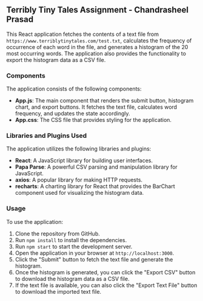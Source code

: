 ## Terribly Tiny Tales Assignment - Chandrasheel Prasad

This React application fetches the contents of a text file from `https://www.terriblytinytales.com/test.txt`, calculates the frequency of occurrence of each word in the file, and generates a histogram of the 20 most occurring words. The application also provides the functionality to export the histogram data as a CSV file.

### Components

The application consists of the following components:

- **App.js**: The main component that renders the submit button, histogram chart, and export buttons. It fetches the text file, calculates word frequency, and updates the state accordingly.
- **App.css**: The CSS file that provides styling for the application.

### Libraries and Plugins Used

The application utilizes the following libraries and plugins:

- **React**: A JavaScript library for building user interfaces.
- **Papa Parse**: A powerful CSV parsing and manipulation library for JavaScript.
- **axios**: A popular library for making HTTP requests.
- **recharts**: A charting library for React that provides the BarChart component used for visualizing the histogram data.

### Usage

To use the application:

1. Clone the repository from GitHub.
2. Run `npm install` to install the dependencies.
3. Run `npm start` to start the development server.
4. Open the application in your browser at `http://localhost:3000`.
5. Click the "Submit" button to fetch the text file and generate the histogram.
6. Once the histogram is generated, you can click the "Export CSV" button to download the histogram data as a CSV file.
7. If the text file is available, you can also click the "Export Text File" button to download the imported text file.

